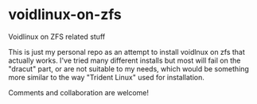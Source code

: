 # voidlinux-on-zfs
Voidlinux on ZFS related stuff


This is just my personal repo as an attempt to install voidlnux on zfs that actually works. I've tried many different installs but most will fail on the "dracut" part, or are not suitable to my needs, which would be something more similar to the way "Trident Linux" used for installation.

Comments and collaboration are welcome!

